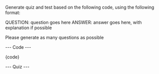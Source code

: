 Generate quiz and test based on the following code, using the following format:

QUESTION: question goes here
ANSWER: answer goes here, with explanation if possible

Please generate as many questions as possible

--- Code ---

{code}

--- Quiz ---
